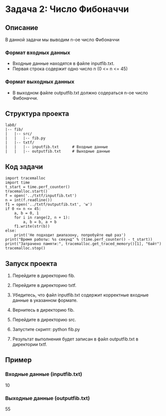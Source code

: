 # Задача 2: Число Фибоначчи

## Описание

В данной задачи мы выводим n-ое число Фибоначчи

### Формат входных данных
- Входные данные находятся в файле inputfib.txt.
- Первая строка содержит одно число n (0 <= n <= 45)

### Формат выходных данных
- В выходном файле outputfib.txt должно содераться n-ое число Фибоначчи.


## Структура проекта
```
lab0/
|-- fib/
|   |-- src/
|   |   |-- fib.py
|   |-- txtf/
|   |   |-- inputfib.txt      # Входные данные
|   |   |-- outputfib.txt     # Выходные данные
```
## Код задачи
```
import tracemalloc
import time
t_start = time.perf_counter()
tracemalloc.start()
f = open('../txtf/inputfib.txt')
n = int(f.readline())
f1 = open('../txtf/outputfib.txt', 'w')
if 0 <= n <= 45:
    a, b = 0, 1
    for i in range(2, n + 1):
        a, b = b, a + b
    f1.write(str(b))
else:
    print('Не подходит диапазону, попробуйте ещё раз')
print("Время работы: %s секунд" % (time.perf_counter() - t_start))
print("Затрачено памяти:", tracemalloc.get_traced_memory()[1], "байт")
tracemalloc.stop()
```
## Запуск проекта

1. Перейдите в директорию fib.
2. Перейдите в директорию txtf.
3. Убедитесь, что файл inputfib.txt содержит корректные входные данные в указанном формате.
4. Вернитесь в директорию fib.
5. Перейдите в директорию src.
6. Запустите скрипт:
      python fib.py
   
7. Результат выполнения будет записан в файл outputfib.txt в директории txtf.

## Пример

### Входные данные (inputfib.txt)
10

### Выходные данные (outputfib.txt)
55
